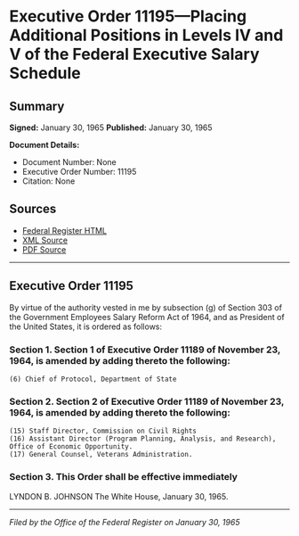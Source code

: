 # Executive Order 11195—Placing Additional Positions in Levels IV and V of the Federal Executive Salary Schedule

## Summary

**Signed:** January 30, 1965
**Published:** January 30, 1965

**Document Details:**
- Document Number: None
- Executive Order Number: 11195
- Citation: None

## Sources
- [Federal Register HTML](https://www.presidency.ucsb.edu/documents/executive-order-11195-placing-additional-positions-levels-iv-and-v-the-federal-executive)
- [XML Source](None)
- [PDF Source](None)

---

## Executive Order 11195

By virtue of the authority vested in me by subsection (g) of Section 303 of the Government Employees Salary Reform Act of 1964, and as President of the United States, it is ordered as follows:
### Section 1. Section 1 of Executive Order 11189 of November 23, 1964, is amended by adding thereto the following:

    (6) Chief of Protocol, Department of State
### Section 2. Section 2 of Executive Order 11189 of November 23, 1964, is amended by adding thereto the following:

    (15) Staff Director, Commission on Civil Rights
    (16) Assistant Director (Program Planning, Analysis, and Research), Office of Economic Opportunity.
    (17) General Counsel, Veterans Administration.
### Section 3. This Order shall be effective immediately

LYNDON B. JOHNSON
The White House,
January 30, 1965.

---

*Filed by the Office of the Federal Register on January 30, 1965*
